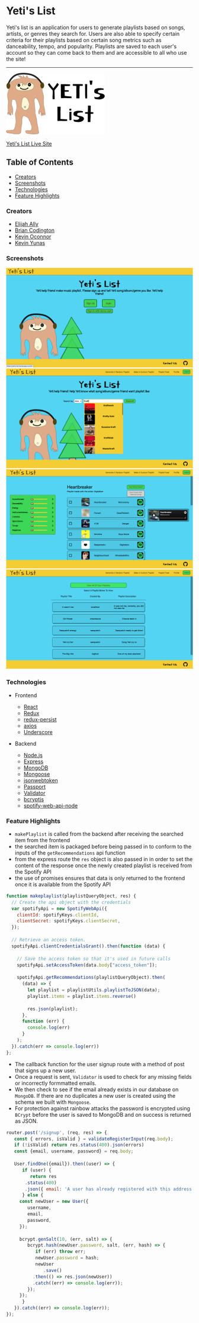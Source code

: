 # Yeti's List
Yeti's list is an application for users to generate playlists based on songs, artists, or genres they search for. Users are also able to specify certain criteria for their playlists based on certain song metrics such as danceability, tempo, and popularity. Playlists are saved to each user's account so they can come back to them and are accessible to all who use the site!
***

![Screenshot](./images/YetiLogo.png)

[Yeti's List Live Site](https://yetis-list.herokuapp.com/#/)

## Table of Contents

* [Creators](#creators)
* [Screenshots](#screenshots)
* [Technologies](#technologies)
* [Feature Highlights](#feature-highlights)

### Creators

* [Elijah Ally](https://www.linkedin.com/in/elijah-ally-123ea/)
* [Brian Codington](https://www.linkedin.com/in/brian-codington-8322a8216/)
* [Kevin Oconnor](https://www.linkedin.com/in/kevin-oconnor-933561216/)
* [Kevin Yunas](https://www.linkedin.com/in/kevin-yunas-987325183/)

### Screenshots
![](./frontend/public/main.png)
![](./images/search.png)
![](./images/searched.png)
![](./images/feed.png)

### Technologies

* Frontend
  * [React](https://www.npmjs.com/package/react)
  * [Redux](https://www.npmjs.com/package/redux)
  * [redux-persist](https://www.npmjs.com/package/redux-persist)
  * [axios](https://www.npmjs.com/package/axios)
  * [Underscore](https://www.npmjs.com/package/underscore)

* Backend
  * [Node.js](https://nodejs.org/en/)
  * [Express](https://www.npmjs.com/package/express)
  * [MongoDB](https://www.mongodb.com)
  * [Mongoose](https://www.npmjs.com/package/mongoose)
  * [jsonwebtoken](https://www.npmjs.com/package/jsonwebtoken)
  * [Passport](https://www.npmjs.com/package/passport)
  * [Validator](https://www.npmjs.com/package/validator)
  * [bcryptjs](https://www.npmjs.com/package/bcryptjs)
  * [spotify-web-api-node](https://github.com/thelinmichael/spotify-web-api-node)

### Feature Highlights

* `makePlaylist` is called from the backend after receiving the searched item from the frontend
* the searched item is packaged before being passed in to conform to the inputs of the `getRecommendations` api function
* from the express route the `res` object is also passed in in order to set the content of the response once the newly created playlist is received from the Spotify API
* the use of promises ensures that data is only returned to the frontend once it is available from the Spotify API

```js
function makeplaylist(playlistQueryObject, res) {
  // Create the api object with the credentials
  var spotifyApi = new SpotifyWebApi({
    clientId: spotifyKeys.clientId,
    clientSecret: spotifyKeys.clientSecret,
  });

  // Retrieve an access token.
  spotifyApi.clientCredentialsGrant().then(function (data) {

    // Save the access token so that it's used in future calls
    spotifyApi.setAccessToken(data.body["access_token"]);

    spotifyApi.getRecommendations(playlistQueryObject).then(
      (data) => {
        let playlist = playlistUtils.playlistToJSON(data);
        playlist.items = playlist.items.reverse()

        res.json(playlist);
      },
      function (err) {
        console.log(err)
      }
    );
  }).catch(err => console.log(err))
};

```

* The callback function for the user signup route with a method of post that signs up a new user.
* Once a request is sent, `Validator` is used to check for any missing fields or incorrectly formmatted emails. 
* We then check to see if the email already exists in our database on `MongoDB`. If there are no duplicates a new user is created using the schema we built with `Mongoose`. 
* For protection against rainbow attacks the password is encrypted using `BCrypt` before the user is saved to MongoDB and on success is returned as JSON.

```js
router.post('/signup', (req, res) => {
   const { errors, isValid } = validateRegisterInput(req.body);
   if (!isValid) return res.status(400).json(errors)
   const {email, username, password} = req.body;

   User.findOne({email}).then((user) => {
      if (user) {
         return res
	   .status(400)
	   .json({ email: 'A user has already registered with this address' });
      } else {
	 const newUser = new User({
	    username,
	    email,
	    password,
	 });

	 bcrypt.genSalt(10, (err, salt) => {
	    bcrypt.hash(newUser.password, salt, (err, hash) => {
	       if (err) throw err;
	       newUser.password = hash;
	       newUser
	          .save()
		  .then(() => res.json(newUser))
		  .catch((err) => console.log(err));
	    });
	 });
      }
   }).catch((err) => console.log(err));
});
```
